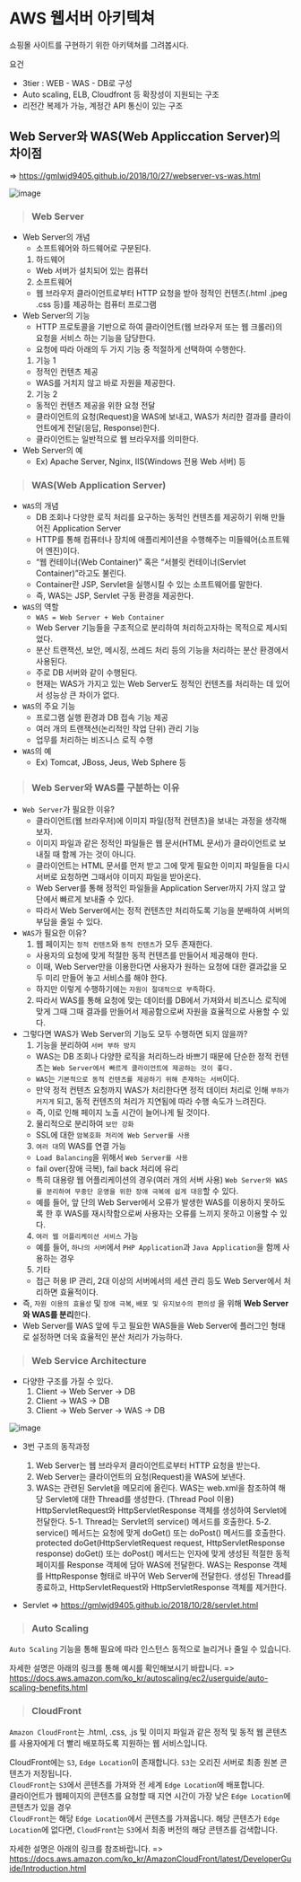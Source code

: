 # AWS 웹서버 아키텍쳐

쇼핑몰 사이트를 구현하기 위한 아키텍쳐를 그려봅시다.

요건
- 3tier : WEB - WAS - DB로 구성
- Auto scaling, ELB, Cloudfront 등 확장성이 지원되는 구조
- 리전간 복제가 가능, 계정간 API 통신이 있는 구조

## Web Server와 WAS(Web Appliccation Server)의 차이점
=> https://gmlwjd9405.github.io/2018/10/27/webserver-vs-was.html

![image](https://user-images.githubusercontent.com/43658658/134292603-e8baad08-1f77-43b8-ba57-4beb6d04c3e3.png)

> <h3>Web Server</h3>

- Web Server의 개념
  - 소프트웨어와 하드웨어로 구분된다.
  1) 하드웨어
    - Web 서버가 설치되어 있는 컴퓨터
  2) 소프트웨어
    - 웹 브라우저 클라이언트로부터 HTTP 요청을 받아 정적인 컨텐츠(.html .jpeg .css 등)를 제공하는 컴퓨터 프로그램
- Web Server의 기능
  - HTTP 프로토콜을 기반으로 하여 클라이언트(웹 브라우저 또는 웹 크롤러)의 요청을 서비스 하는 기능을 담당한다.
  - 요청에 따라 아래의 두 가지 기능 중 적절하게 선택하여 수행한다.
  1. 기능 1
    - 정적인 컨텐츠 제공
    - WAS를 거치지 않고 바로 자원을 제공한다.
  2. 기능 2
    - 동적인 컨텐츠 제공을 위한 요청 전달
    - 클라이언트의 요청(Request)을 WAS에 보내고, WAS가 처리한 결과를 클라이언트에게 전달(응답, Response)한다.
    - 클라이언트는 일반적으로 웹 브라우저를 의미한다.
- Web Server의 예
  - Ex) Apache Server, Nginx, IIS(Windows 전용 Web 서버) 등

> <h3>WAS(Web Application Server)</h3>

- `WAS`의 개념
  - DB 조회나 다양한 로직 처리를 요구하는 동적인 컨텐츠를 제공하기 위해 만들어진 Application Server
  - HTTP를 통해 컴퓨터나 장치에 애플리케이션을 수행해주는 미들웨어(소프트웨어 엔진)이다.
  - “웹 컨테이너(Web Container)” 혹은 “서블릿 컨테이너(Servlet Container)”라고도 불린다.
  - Container란 JSP, Servlet을 실행시킬 수 있는 소프트웨어를 말한다.
  - 즉, WAS는 JSP, Servlet 구동 환경을 제공한다.
- `WAS`의 역할
  - `WAS = Web Server + Web Container`
  - Web Server 기능들을 구조적으로 분리하여 처리하고자하는 목적으로 제시되었다.
  - 분산 트랜잭션, 보안, 메시징, 쓰레드 처리 등의 기능을 처리하는 분산 환경에서 사용된다.
  - 주로 DB 서버와 같이 수행된다.
  - 현재는 WAS가 가지고 있는 Web Server도 정적인 컨텐츠를 처리하는 데 있어서 성능상 큰 차이가 없다.
- `WAS`의 주요 기능
  - 프로그램 실행 환경과 DB 접속 기능 제공
  - 여러 개의 트랜잭션(논리적인 작업 단위) 관리 기능
  - 업무를 처리하는 비즈니스 로직 수행
- `WAS`의 예
  - Ex) Tomcat, JBoss, Jeus, Web Sphere 등

> <h3>Web Server와 WAS를 구분하는 이유</h3>

- `Web Server`가 필요한 이유?
  - 클라이언트(웹 브라우저)에 이미지 파일(정적 컨텐츠)을 보내는 과정을 생각해보자.
  - 이미지 파일과 같은 정적인 파일들은 웹 문서(HTML 문서)가 클라이언트로 보내질 때 함께 가는 것이 아니다.
  - 클라이언트는 HTML 문서를 먼저 받고 그에 맞게 필요한 이미지 파일들을 다시 서버로 요청하면 그때서야 이미지 파일을 받아온다.
  - Web Server를 통해 정적인 파일들을 Application Server까지 가지 않고 앞단에서 빠르게 보내줄 수 있다.
  - 따라서 Web Server에서는 정적 컨텐츠만 처리하도록 기능을 분배하여 서버의 부담을 줄일 수 있다.
- `WAS`가 필요한 이유?
  1. 웹 페이지는 `정적 컨텐츠`와 `동적 컨텐츠`가 모두 존재한다.
    - 사용자의 요청에 맞게 적절한 동적 컨텐츠를 만들어서 제공해야 한다.
    - 이때, Web Server만을 이용한다면 사용자가 원하는 요청에 대한 결과값을 모두 미리 만들어 놓고 서비스를 해야 한다.
    - 하지만 이렇게 수행하기에는 `자원이 절대적으로 부족`하다.
  2. 따라서 WAS를 통해 요청에 맞는 데이터를 DB에서 가져와서 비즈니스 로직에 맞게 그때 그때 결과를 만들어서 제공함으로써 자원을 효율적으로 사용할 수 있다.
- 그렇다면 WAS가 Web Server의 기능도 모두 수행하면 되지 않을까?
  1. 기능을 분리하여 `서버 부하 방지`
    - WAS는 DB 조회나 다양한 로직을 처리하느라 바쁘기 때문에 단순한 정적 컨텐츠는 `Web Server에서 빠르게 클라이언트에 제공하는 것이 좋다.`
    - `WAS`는 `기본적으로 동적 컨텐츠를 제공하기 위해 존재하는 서버`이다.
    - 만약 정적 컨텐츠 요청까지 WAS가 처리한다면 정적 데이터 처리로 인해 `부하가 커지게` 되고, 동적 컨텐츠의 처리가 지연됨에 따라 수행 속도가 느려진다.
    - 즉, 이로 인해 페이지 노출 시간이 늘어나게 될 것이다.
  2. 물리적으로 분리하여 `보안 강화`
    - SSL에 대한 `암복호화 처리에 Web Server를 사용`
  3. `여러 대`의 WAS를 연결 가능
    - `Load Balancing`을 위해서 `Web Server를 사용`
    - fail over(장애 극복), fail back 처리에 유리
    - 특히 대용량 웹 어플리케이션의 경우(여러 개의 서버 사용) `Web Server와 WAS를 분리하여 무중단 운영을 위한 장애 극복에 쉽게 대응`할 수 있다.
    - 예를 들어, 앞 단의 Web Server에서 오류가 발생한 WAS를 이용하지 못하도록 한 후 WAS를 재시작함으로써 사용자는 오류를 느끼지 못하고 이용할 수 있다.
  4. `여러 웹 어플리케이션 서비스` 가능
    - 예를 들어, `하나의 서버`에서 `PHP Application`과 `Java Application`을 함께 사용하는 경우
  5. 기타
    - 접근 허용 IP 관리, 2대 이상의 서버에서의 세션 관리 등도 Web Server에서 처리하면 효율적이다.
- 즉, `자원 이용의 효율성` 및 `장애 극복`, `배포 및 유지보수의 편의성` 을 위해 **Web Server와 WAS를 분리**한다.
- Web Server를 WAS 앞에 두고 필요한 WAS들을 Web Server에 플러그인 형태로 설정하면 더욱 효율적인 분산 처리가 가능하다.

> <h3>Web Service Architecture</h3>

- 다양한 구조를 가질 수 있다.
  1. Client -> Web Server -> DB
  2. Client -> WAS -> DB
  3. Client -> Web Server -> WAS -> DB

![image](https://user-images.githubusercontent.com/43658658/134294932-ca6822a5-0abc-443b-8add-5b70cd43a11f.png)

- 3번 구조의 동작과정

  1. Web Server는 웹 브라우저 클라이언트로부터 HTTP 요청을 받는다.
  2. Web Server는 클라이언트의 요청(Request)을 WAS에 보낸다.
  3. WAS는 관련된 Servlet을 메모리에 올린다.
WAS는 web.xml을 참조하여 해당 Servlet에 대한 Thread를 생성한다. (Thread Pool 이용)
HttpServletRequest와 HttpServletResponse 객체를 생성하여 Servlet에 전달한다.
5-1. Thread는 Servlet의 service() 메서드를 호출한다.
5-2. service() 메서드는 요청에 맞게 doGet() 또는 doPost() 메서드를 호출한다.
protected doGet(HttpServletRequest request, HttpServletResponse response)
doGet() 또는 doPost() 메서드는 인자에 맞게 생성된 적절한 동적 페이지를 Response 객체에 담아 WAS에 전달한다.
WAS는 Response 객체를 HttpResponse 형태로 바꾸어 Web Server에 전달한다.
생성된 Thread를 종료하고, HttpServletRequest와 HttpServletResponse 객체를 제거한다.

- Servlet => https://gmlwjd9405.github.io/2018/10/28/servlet.html

> <h3>Auto Scaling</h3>

`Auto Scaling` 기능을 통해 필요에 따라 인스턴스 동적으로 늘리거나 줄일 수 있습니다.   

자세한 설명은 아래의 링크를 통해 예시를 확인해보시기 바랍니다.
=> https://docs.aws.amazon.com/ko_kr/autoscaling/ec2/userguide/auto-scaling-benefits.html

> <h3>CloudFront</h3>

`Amazon CloudFront`는 .html, .css, .js 및 이미지 파일과 같은 정적 및 동적 웹 콘텐츠를 사용자에게 더 빨리 배포하도록 지원하는 웹 서비스입니다.

CloudFront에는 `S3`, `Edge Location`이 존재합니다.
`S3`는 오리진 서버로 최종 원본 콘텐츠가 저장됩니다.   
`CloudFront`는 `S3`에서 콘텐츠를 가져와 전 세계 `Edge Location`에 배포합니다.   
클라이언트가 웹페이지의 콘텐츠를 요청할 때 지연 시간이 가장 낮은 `Edge Location`에 콘텐츠가 있을 경우   
`CloudFront`는 해당 `Edge Location`에서 콘텐츠를 가져옵니다.
해당 콘텐츠가 `Edge Location`에 없다면, `CloudFront`는 `S3`에서 최종 버전의 해당 콘텐츠를 검색합니다.

자세한 설명은 아래의 링크를 참조바랍니다.
=> https://docs.aws.amazon.com/ko_kr/AmazonCloudFront/latest/DeveloperGuide/Introduction.html





